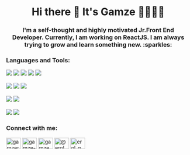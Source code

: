 <h1 align="center">Hi there 👋 It's Gamze 👩🏻✌🏻</h1>
<h3 align="center">I'm a self-thought and highly motivated Jr.Front End Developer. Currently, I am working on ReactJS. I am always trying to grow and learn something new. :sparkles:	</h3>


<h3 align="left">Languages and Tools:</h3>
<div>
<img src="https://img.shields.io/badge/HTML5-E34F26?style=for-the-badge&logo=html5&logoColor=white" /> <img src="https://img.shields.io/badge/CSS3-1572B6?style=for-the-badge&logo=css3&logoColor=white"/> <img src="https://img.shields.io/badge/JavaScript-323330?style=for-the-badge&logo=javascript&logoColor=F7DF1E" /> <img src="https://img.shields.io/badge/React-20232A?style=for-the-badge&logo=react&logoColor=61DAFB" /> <img src="https://img.shields.io/badge/jQuery-0769AD?style=for-the-badge&logo=jquery&logoColor=white" />
</div>
<br>
<div>
  <img src="https://img.shields.io/badge/Python-FFD43B?style=for-the-badge&logo=python&logoColor=darkgreen" /> <img src="https://img.shields.io/badge/C%23-239120?style=for-the-badge&logo=c-sharp&logoColor=white" /> <img src="https://img.shields.io/badge/PHP-777BB4?style=for-the-badge&logo=php&logoColor=white" />
</div>
<br>
<div>
  <img src="https://img.shields.io/badge/Sass-CC6699?style=for-the-badge&logo=sass&logoColor=white" /> <img src="https://img.shields.io/badge/Bootstrap-563D7C?style=for-the-badge&logo=bootstrap&logoColor=white" />
</div>
<br>
<div>
 <img src="https://img.shields.io/badge/npm-CB3837?style=for-the-badge&logo=npm&logoColor=white" /> <img src="https://img.shields.io/badge/Git-F05032?style=for-the-badge&logo=git&logoColor=white" />
</div>


<h3 align="left">Connect with me:</h3>
<p align="left">
<a href="https://dev.to/gamzerol" target="blank"><img align="center" src="https://cdn.jsdelivr.net/npm/simple-icons@3.0.1/icons/dev-dot-to.svg" alt="gamzerol" height="30" width="40" /></a>
<a href="https://linkedin.com/in/gamze-erol" target="blank"><img align="center" src="https://raw.githubusercontent.com/rahuldkjain/github-profile-readme-generator/master/src/images/icons/Social/linked-in-alt.svg" alt="gamze-erol" height="30" width="40" /></a>
<a href="https://instagram.com/gamzeerol_" target="blank"><img align="center" src="https://raw.githubusercontent.com/rahuldkjain/github-profile-readme-generator/master/src/images/icons/Social/instagram.svg" alt="gamzeerol_" height="30" width="40" /></a>
<a href="https://medium.com/@erol.gmze" target="blank"><img align="center" src="https://raw.githubusercontent.com/rahuldkjain/github-profile-readme-generator/master/src/images/icons/Social/medium.svg" alt="@erol.gmze" height="30" width="40" /></a>
<a href="https://www.hackerrank.com/erol_gmze" target="blank"><img align="center" src="https://raw.githubusercontent.com/rahuldkjain/github-profile-readme-generator/master/src/images/icons/Social/hackerrank.svg" alt="erol_gmze" height="30" width="40" /></a>
</p>

